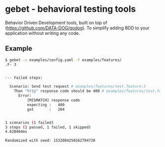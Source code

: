 # gebet - behavioral testing tools

Behavior Driven Development tools, built on top of (https://github.com/DATA-DOG/godog). To simplify adding BDD to your application without writing any code.

## Example
```sh
$ gebet -c examples/config.yaml -f examples/features/
.F- 3


--- Failed steps:

  Scenario: Send test request # examples/features/test.feature:3
    Then "http" response code should be 400 # examples/features/test.feature:15
      Error:
          [MISMATCH] response code
          expecting	:	400
          got		:	204


1 scenarios (1 failed)
3 steps (1 passed, 1 failed, 1 skipped)
4.628464ms

Randomized with seed: 1532084250162704720
```
